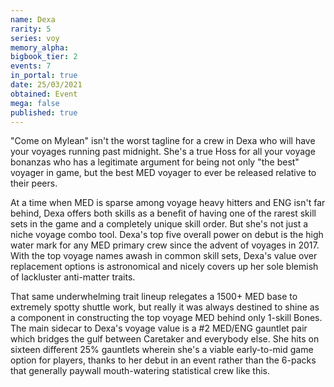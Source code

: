 ```yaml
---
name: Dexa
rarity: 5
series: voy
memory_alpha:
bigbook_tier: 2
events: 7
in_portal: true
date: 25/03/2021
obtained: Event
mega: false
published: true
---
```


"Come on Mylean" isn't the worst tagline for a crew in Dexa who will have your voyages running past midnight. She's a true Hoss for all your voyage bonanzas who has a legitimate argument for being not only "the best" voyager in game, but the best MED voyager to ever be released relative to their peers.

At a time when MED is sparse among voyage heavy hitters and ENG isn't far behind, Dexa offers both skills as a benefit of having one of the rarest skill sets in the game and a completely unique skill order. But she's not just a niche voyage combo tool. Dexa's top five overall power on debut is the high water mark for any MED primary crew since the advent of voyages in 2017. With the top voyage names awash in common skill sets, Dexa's value over replacement options is astronomical and nicely covers up her sole blemish of lackluster anti-matter traits.

That same underwhelming trait lineup relegates a 1500+ MED base to extremely spotty shuttle work, but really it was always destined to shine as a component in constructing the top voyage MED behind only 1-skill Bones. The main sidecar to Dexa's voyage value is a #2 MED/ENG gauntlet pair which bridges the gulf between Caretaker and everybody else. She hits on sixteen different 25% gauntlets wherein she's a viable early-to-mid game option for players, thanks to her debut in an event rather than the 6-packs that generally paywall mouth-watering statistical crew like this.
